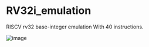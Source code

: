 # RV32i_emulation
RISCV rv32 base-integer emulation 
With 40 instructions.

![image](https://user-images.githubusercontent.com/39961019/146964111-f6b25b9c-53be-4874-80c8-1a6d4a6496d6.png)
